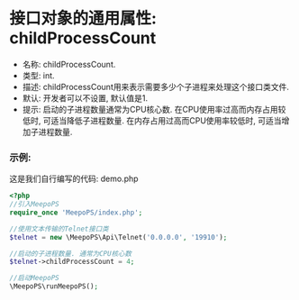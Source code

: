 # 接口对象的通用属性: childProcessCount

- 名称: childProcessCount.
- 类型: int.
- 描述: childProcessCount用来表示需要多少个子进程来处理这个接口类文件.
- 默认: 开发者可以不设置, 默认值是1.
- 提示: 启动的子进程数量通常为CPU核心数. 在CPU使用率过高而内存占用较低时, 可适当降低子进程数量. 在内存占用过高而CPU使用率较低时, 可适当增加子进程数量.

### 示例: 
这是我们自行编写的代码: demo.php 
```php
<?php
//引入MeepoPS
require_once 'MeepoPS/index.php';

//使用文本传输的Telnet接口类
$telnet = new \MeepoPS\Api\Telnet('0.0.0.0', '19910');

//启动的子进程数量. 通常为CPU核心数
$telnet->childProcessCount = 4;

//启动MeepoPS
\MeepoPS\runMeepoPS();
```